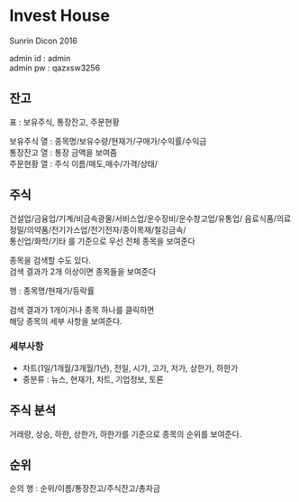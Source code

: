 # Invest House

Sunrin Dicon 2016

admin id : admin  
admin pw : qazxsw3256  

## 잔고
표 : 보유주식, 통장잔고, 주문현황  

보유주식 열 : 종목명/보유수량/현재가/구매가/수익률/수익금  
통장잔고 열 : 통장 금액을 보여줌  
주문현황 열 : 주식 이름/매도,매수/가격/상태/

## 주식

건설업/금융업/기계/비금속광물/서비스업/운수장비/운수창고업/유통업/
음료식품/의료정밀/의약품/전기가스업/전기전자/종이목재/철강금속/  
통신업/화학/기타 를 기준으로 우선 전체 종목을 보여준다  

종목을 검색할 수도 있다.  
검색 결과가 2개 이상이면 종목들을 보여준다  

행 : 종목명/현재가/등락률  

검색 결과가 1개이거나 종목 하나를 클릭하면  
해당 종목의 세부 사항을 보여준다.  

### 세부사항

- 차트(1일/1개월/3개월/1년), 전일, 시가, 고가, 저가, 상한가, 하한가
- 중분류 : 뉴스, 현재가, 차트, 기업정보, 토론

## 주식 분석

거래량, 상승, 하한, 상한가, 하한가를 기준으로 종목의 순위를 보여준다.

## 순위

순의 행 : 순위/이름/통장잔고/주식잔고/총자금
